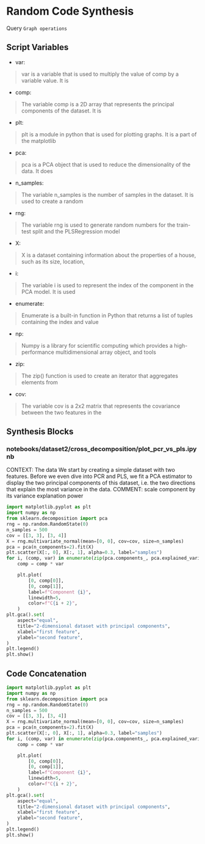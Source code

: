 # Random Code Synthesis
Query `Graph operations`
## Script Variables
- var:<br>
>var is a variable that is used to multiply the value of comp by a variable value. It is
- comp:<br>
>The variable comp is a 2D array that represents the principal components of the dataset. It is
- plt:<br>
>plt is a module in python that is used for plotting graphs. It is a part of the matplotlib
- pca:<br>
>pca is a PCA object that is used to reduce the dimensionality of the data. It does
- n_samples:<br>
>The variable n_samples is the number of samples in the dataset. It is used to create a random
- rng:<br>
>The variable rng is used to generate random numbers for the train-test split and the PLSRegression model
- X:<br>
>X is a dataset containing information about the properties of a house, such as its size, location,
- i:<br>
>The variable i is used to represent the index of the component in the PCA model. It is used
- enumerate:<br>
>Enumerate is a built-in function in Python that returns a list of tuples containing the index and value
- np:<br>
>Numpy is a library for scientific computing which provides a high-performance multidimensional array object, and tools
- zip:<br>
>The zip() function is used to create an iterator that aggregates elements from
- cov:<br>
>The variable cov is a 2x2 matrix that represents the covariance between the two features in the
## Synthesis Blocks
### notebooks/dataset2/cross_decomposition/plot_pcr_vs_pls.ipynb
CONTEXT:  The data  We start by creating a simple dataset with two features. Before we even dive into PCR and PLS, we fit a PCA estimator to display
the two principal components of this dataset, i.e. the two directions that explain the most variance in the data.   COMMENT: scale component by its
variance explanation power
```python
import matplotlib.pyplot as plt
import numpy as np
from sklearn.decomposition import pca
rng = np.random.RandomState(0)
n_samples = 500
cov = [[3, 3], [3, 4]]
X = rng.multivariate_normal(mean=[0, 0], cov=cov, size=n_samples)
pca = pca(n_components=2).fit(X)
plt.scatter(X[:, 0], X[:, 1], alpha=0.3, label="samples")
for i, (comp, var) in enumerate(zip(pca.components_, pca.explained_variance_)):
    comp = comp * var

    plt.plot(
        [0, comp[0]],
        [0, comp[1]],
        label=f"Component {i}",
        linewidth=5,
        color=f"C{i + 2}",
    )
plt.gca().set(
    aspect="equal",
    title="2-dimensional dataset with principal components",
    xlabel="first feature",
    ylabel="second feature",
)
plt.legend()
plt.show()
```

## Code Concatenation
```python
import matplotlib.pyplot as plt
import numpy as np
from sklearn.decomposition import pca
rng = np.random.RandomState(0)
n_samples = 500
cov = [[3, 3], [3, 4]]
X = rng.multivariate_normal(mean=[0, 0], cov=cov, size=n_samples)
pca = pca(n_components=2).fit(X)
plt.scatter(X[:, 0], X[:, 1], alpha=0.3, label="samples")
for i, (comp, var) in enumerate(zip(pca.components_, pca.explained_variance_)):
    comp = comp * var

    plt.plot(
        [0, comp[0]],
        [0, comp[1]],
        label=f"Component {i}",
        linewidth=5,
        color=f"C{i + 2}",
    )
plt.gca().set(
    aspect="equal",
    title="2-dimensional dataset with principal components",
    xlabel="first feature",
    ylabel="second feature",
)
plt.legend()
plt.show()
```
